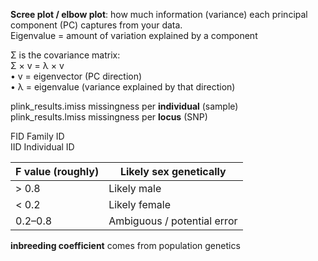 **Scree plot / elbow plot**: how much information (variance) each principal component (PC) captures from your data.  
Eigenvalue = amount of variation explained by a component

Σ is the covariance matrix:  
	Σ × v = λ × v  
	•	v = eigenvector (PC direction)  
	•	λ = eigenvalue (variance explained by that direction)

plink_results.imiss missingness per **individual** (sample)  
plink_results.lmiss missingness per **locus** (SNP)

FID Family ID  
IID Individual ID

| **F value (roughly)** | **Likely sex genetically**         |
|-----------------------|------------------------------------|
| > 0.8                 | Likely male                        |
| < 0.2                 | Likely female                      |
| 0.2–0.8               | Ambiguous / potential error        |

**inbreeding coefficient** comes from population genetics
